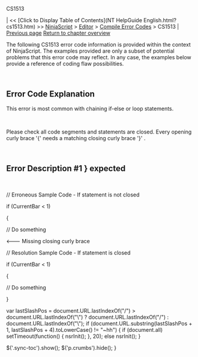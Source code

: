 ﻿










 


CS1513







| &lt;&lt; [Click to Display Table of Contents](NT HelpGuide English.html?cs1513.htm) &gt;&gt;
 [NinjaScript](ninjascript.htm) &gt; [Editor](editor.htm) &gt; [Compile Error Codes](compile_error_codes.htm) &gt;
CS1513 | [Previous page](cs1503.htm)
[Return to chapter overview](compile_error_codes.htm)










The following CS1513 error code information is provided within the context of NinjaScript. The examples provided are only a subset of potential problems that this error code may reflect. In any case, the examples below provide a reference of coding flaw possibilities.


 


Error Code Explanation
----------------------


This error is most common with chaining if-else or loop statements.


 


Please check all code segments and statements are closed. Every opening curly brace '{' needs a matching closing curly brace '}' .


 


Error Description #1 
} expected
--------------------------------


 


// Erroneous Sample Code - If statement is not closed


if (CurrentBar &lt; 1)   

{   

// Do something


&lt;--- Missing closing curly brace


// Resolution Sample Code - If statement is closed


if (CurrentBar &lt; 1)   

{   

// Do something   

}





 
 var lastSlashPos = document.URL.lastIndexOf("/") &gt; document.URL.lastIndexOf("\\") ? document.URL.lastIndexOf("/") : document.URL.lastIndexOf("\\");
 if (document.URL.substring(lastSlashPos + 1, lastSlashPos + 4).toLowerCase() != "~hh") {
 if (document.all) setTimeout(function() {
 nsrInit();
 }, 20);
 else nsrInit();
 }
 
 
 $('.sync-toc').show();
 $('p.crumbs').hide();
 }
 
 
 



